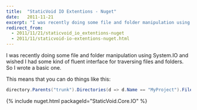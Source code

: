 ```yaml
---
title:  "StaticVoid IO Extentions - Nuget"
date:   2011-11-21
excerpt: "I was recently doing some file and folder manipulation using System.IO and wished I had some kind of fluent interface for traversing files and folders. So I wrote a basic one."
redirect_from:
  - 2011/11/21/staticvoid_io_extentions-nuget
  - 2011/11/staticvoid-io-extentions-nuget.html
---
```



I was recently doing some file and folder manipulation using System.IO and wished I had some kind of fluent interface for traversing files and folders. So I wrote a basic one.

This means that you can do things like this:

```csharp
directory.Parents("trunk").Directories(d => d.Name == "MyProject").Files(f => f.Name.EndsWith(".sln"));
```

{% include nuget.html packageId="StaticVoid.Core.IO" %}
